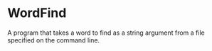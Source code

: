 # WordFind
A program that takes a word to find as a string argument from a file specified on the command line.
